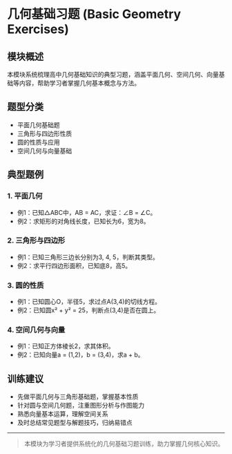 # 几何基础习题 (Basic Geometry Exercises)

## 模块概述

本模块系统梳理高中几何基础知识的典型习题，涵盖平面几何、空间几何、向量基础等内容，帮助学习者掌握几何基本概念与方法。

## 题型分类

- 平面几何基础题
- 三角形与四边形性质
- 圆的性质与应用
- 空间几何与向量基础

## 典型题例

### 1. 平面几何

- 例1：已知△ABC中，AB = AC，求证：∠B = ∠C。
- 例2：求矩形的对角线长度，已知长为6，宽为8。

### 2. 三角形与四边形

- 例1：已知三角形三边长分别为3, 4, 5，判断其类型。
- 例2：求平行四边形面积，已知底8，高5。

### 3. 圆的性质

- 例1：已知圆心O，半径5，求过点A(3,4)的切线方程。
- 例2：已知圆x² + y² = 25，判断点(3,4)是否在圆上。

### 4. 空间几何与向量

- 例1：已知正方体棱长2，求其体积。
- 例2：已知向量a = (1,2)，b = (3,4)，求a + b。

## 训练建议

- 先做平面几何与三角形基础题，掌握基本性质
- 针对圆与空间几何题，注重图形分析与作图能力
- 熟悉向量基本运算，理解空间关系
- 及时总结常见题型与解题技巧，归纳易错点

---

> 本模块为学习者提供系统化的几何基础习题训练，助力掌握几何核心知识。
